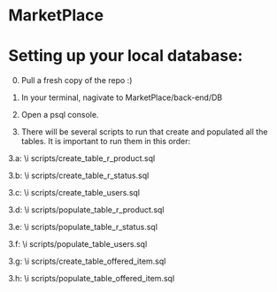 # MarketPlace

# Setting up your local database:
0. Pull a fresh copy of the repo :)
1. In your terminal, nagivate to MarketPlace/back-end/DB
2. Open a psql console.

3. There will be several scripts to run that create and populated all the tables. It is important to run them in this order:

3.a: \i scripts/create_table_r_product.sql

3.b: \i scripts/create_table_r_status.sql

3.c: \i scripts/create_table_users.sql

3.d: \i scripts/populate_table_r_product.sql

3.e: \i scripts/populate_table_r_status.sql

3.f: \i scripts/populate_table_users.sql

3.g: \i scripts/create_table_offered_item.sql

3.h: \i scripts/populate_table_offered_item.sql

